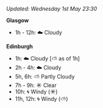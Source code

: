 *Updated: Wednesday 1st May 23:30*

**Glasgow**

* 1h - 12h: :cloud: Cloudy

**Edinburgh**

* 1h: :cloud: Cloudy [:partly_sunny: as of 1h]
* 2h - 4h: :cloud: Cloudy
* 5h, 6h: :partly_sunny: Partly Cloudy
* 7h - 9h: :sunny: Clear
* 10h: :cyclone: Windy (:sunny:)
* 11h, 12h: :cyclone: Windy (:partly_sunny:)
